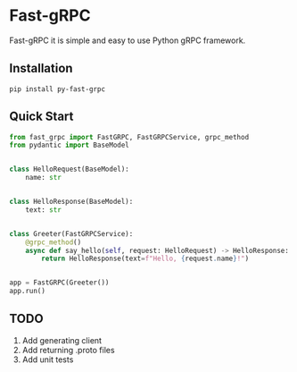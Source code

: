 # Fast-gRPC

Fast-gRPC it is simple and easy to use Python gRPC framework.

## Installation

```shell
pip install py-fast-grpc
```

## Quick Start

```python
from fast_grpc import FastGRPC, FastGRPCService, grpc_method
from pydantic import BaseModel


class HelloRequest(BaseModel):
    name: str


class HelloResponse(BaseModel):
    text: str


class Greeter(FastGRPCService):
    @grpc_method()
    async def say_hello(self, request: HelloRequest) -> HelloResponse:
        return HelloResponse(text=f"Hello, {request.name}!")


app = FastGRPC(Greeter())
app.run()
```

## TODO

1. Add generating client
2. Add returning .proto files
3. Add unit tests
